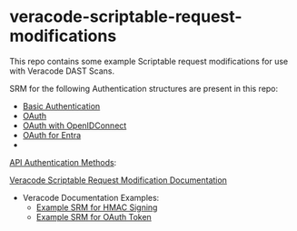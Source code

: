 # veracode-scriptable-request-modifications #
This repo contains some example Scriptable request modifications for use with Veracode DAST Scans. 

SRM for the following Authentication structures are present in this repo:
  - [Basic Authentication]()
  - [OAuth]()
  - [OAuth with OpenIDConnect]()
  - [OAuth for Entra]()
  - 


[API Authentication Methods](https://docs.veracode.com/r/API_Scanning_Authentication_Methods):

[Veracode Scriptable Request Modification Documentation](https://docs.veracode.com/r/Example_Script_for_Scriptable_Request_Modification_Authentication)
  - Veracode Documentation Examples:
    - [Example SRM for HMAC Signing](https://docs.veracode.com/r/Example_SRM_Script_for_HMAC_Signing)
    - [Example SRM for OAuth Token ](https://docs.veracode.com/r/Example_SRM_Script_for_OAuth_Token_Authorization)
